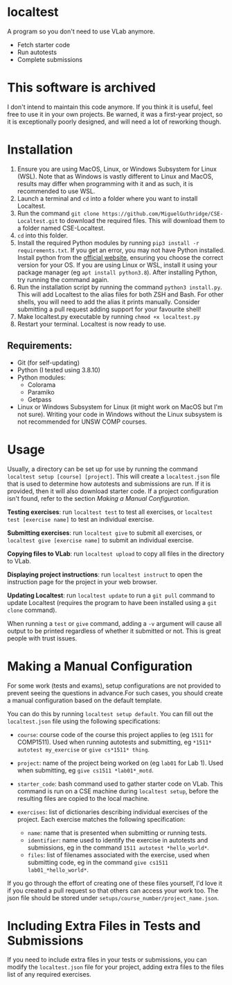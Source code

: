 # localtest

A program so you don't need to use VLab anymore.
 - Fetch starter code
 - Run autotests
 - Complete submissions

# This software is archived

I don't intend to maintain this code anymore. If you think it is useful, feel 
free to use it in your own projects. Be warned, it was a first-year project, so 
it is exceptionally poorly designed, and will need a lot of reworking though.

# Installation

1. Ensure you are using MacOS, Linux, or Windows Subsystem for Linux (WSL).
Note that as Windows is vastly different to Linux and MacOS, results may differ 
when programming with it and as such, it is recommended to use WSL.
2. Launch a terminal and `cd` into a folder where you want to install Localtest.
3. Run the command 
`git clone https://github.com/MiguelGuthridge/CSE-Localtest.git` to download the
required files. This will download them to a folder named CSE-Localtest.
3. `cd` into this folder.
4. Install the required Python modules by running 
`pip3 install -r requirements.txt`. If you get an error, you may not have Python
installed. Install python from the 
[official website](https://www.python.org/downloads/), ensuring you choose the
correct version for your OS. If you are using Linux or WSL, install it using 
your package manager (eg `apt install python3.8`). After installing Python, try 
running the command again.
5. Run the installation script by running the command `python3 install.py`.
This will add Localtest to the alias files for both ZSH and Bash. For other
shells, you will need to add the alias it prints manually. Consider submitting a
pull request adding support for your favourite shell!
6. Make localtest.py executable by running `chmod +x localtest.py`
7. Restart your terminal. Localtest is now ready to use.

## Requirements:
* Git (for self-updating)
* Python (I tested using 3.8.10)
* Python modules:
  * Colorama
  * Paramiko
  * Getpass
* Linux or Windows Subsystem for Linux (it might work on MacOS but I'm not 
sure). Writing your code in Windows without the Linux subsystem is not 
recommended for UNSW COMP courses.

# Usage

Usually, a directory can be set up for use by running the command 
`localtest setup [course] [project]`. This will create a `localtest.json` file 
that is used to determine how autotests and submissions are run. If it is 
provided, then it will also download starter code. If a project configuration 
isn't found, refer to the section *Making a Manual Configuration*.

**Testing exercises**: run `localtest test` to test all exercises, or 
`localtest test [exercise name]` to test an individual exercise.

**Submitting exercises**: run `localtest give` to submit all exercises, or 
`localtest give [exercise name]` to submit an individual exercise.

**Copying files to VLab**: run `localtest upload` to copy all files in the 
directory to VLab.

**Displaying project instructions**: run `localtest instruct` to open the 
instruction page for the project in your web browser.

**Updating Localtest**: run `localtest update` to run a `git pull` command to 
update Localtest (requires the program to have been installed using a 
`git clone` command).

When running a `test` or `give` command, adding a `-v` argument will cause all 
output to be printed regardless of whether it submitted or not. This is great 
people with trust issues.

# Making a Manual Configuration

For some work (tests and exams), setup configurations are not provided to 
prevent seeing the questions in advance.For such cases, you should create a 
manual configuration based on the default template.

You can do this by running `localtest setup default`. You can fill out the 
`localtest.json` file using the following specifications:

* `course`: course code of the course this project applies to (eg `1511` for 
COMP1511). Used when running autotests and submitting, eg 
`*1511* autotest my_exercise` or `give cs*1511* thing`.

* `project`: name of the project being worked on (eg `lab01` for Lab 1). Used 
when submitting, eg `give cs1511 *lab01*_motd`.

* `starter_code`: bash command used to gather starter code on VLab. This command 
is run on a CSE machine during `localtest setup`, before the resulting files are 
copied to the local machine.

* `exercises`: list of dictionaries describing individual exercises of the 
project. Each exercise matches the following specification:

   * `name`: name that is presented when submitting or running tests.
   * `identifier`: name used to identify the exercise in autotests and 
   submissions, eg in the command `1511 autotest *hello_world*`.
   * `files`: list of filenames associated with the exercise, used when 
   submitting code, eg in the command `give cs1511 lab01_*hello_world*`.

If you go through the effort of creating one of these files yourself, I'd love 
it if you created a pull request so that others can access your work too. The 
json file should be stored under `setups/course_number/project_name.json`.

# Including Extra Files in Tests and Submissions

If you need to include extra files in your tests or submissions, you can 
modify the `localtest.json` file for your project, adding extra files to the
files list of any required exercises.

